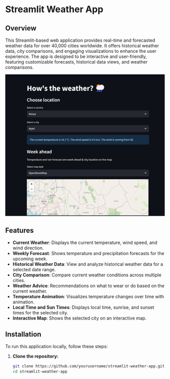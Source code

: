 # Streamlit Weather App

## Overview

This Streamlit-based web application provides real-time and forecasted weather data for over 40,000 cities worldwide. It offers historical weather data, city comparisons, and engaging visualizations to enhance the user experience. The app is designed to be interactive and user-friendly, featuring customizable forecasts, historical data views, and weather comparisons.

![App Preview](app.png) 

## Features

- **Current Weather**: Displays the current temperature, wind speed, and wind direction.
- **Weekly Forecast**: Shows temperature and precipitation forecasts for the upcoming week.
- **Historical Weather Data**: View and analyze historical weather data for a selected date range.
- **City Comparison**: Compare current weather conditions across multiple cities.
- **Weather Advice**: Recommendations on what to wear or do based on the current weather.
- **Temperature Animation**: Visualizes temperature changes over time with animation.
- **Local Time and Sun Times**: Displays local time, sunrise, and sunset times for the selected city.
- **Interactive Map**: Shows the selected city on an interactive map.

## Installation

To run this application locally, follow these steps:

1. **Clone the repository:**
   ```bash
   git clone https://github.com/yourusername/streamlit-weather-app.git
   cd streamlit-weather-app
